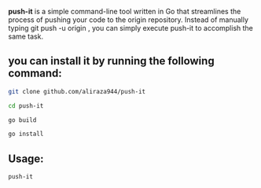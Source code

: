 **push-it** is a simple command-line tool written in Go that streamlines the process of pushing your code to the origin repository. Instead of manually typing git push -u origin <your-branch>, you can simply execute push-it to accomplish the same task.

## you can install it by running the following command:

```bash
git clone github.com/aliraza944/push-it

cd push-it

go build

go install

```

## Usage:

```bash
push-it
```
